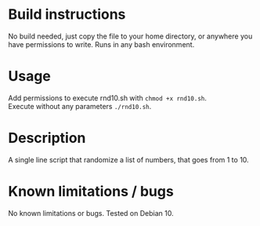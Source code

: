 # Build instructions
No build needed, just copy the file to your home directory, or anywhere you have permissions to write.
Runs in any bash environment.

# Usage
Add permissions to execute rnd10.sh with `chmod +x rnd10.sh`.\
Execute without any parameters `./rnd10.sh`.

# Description
A single line script that randomize a list of numbers, that goes from 1 to 10.

# Known limitations / bugs
No known limitations or bugs.
Tested on Debian 10.
